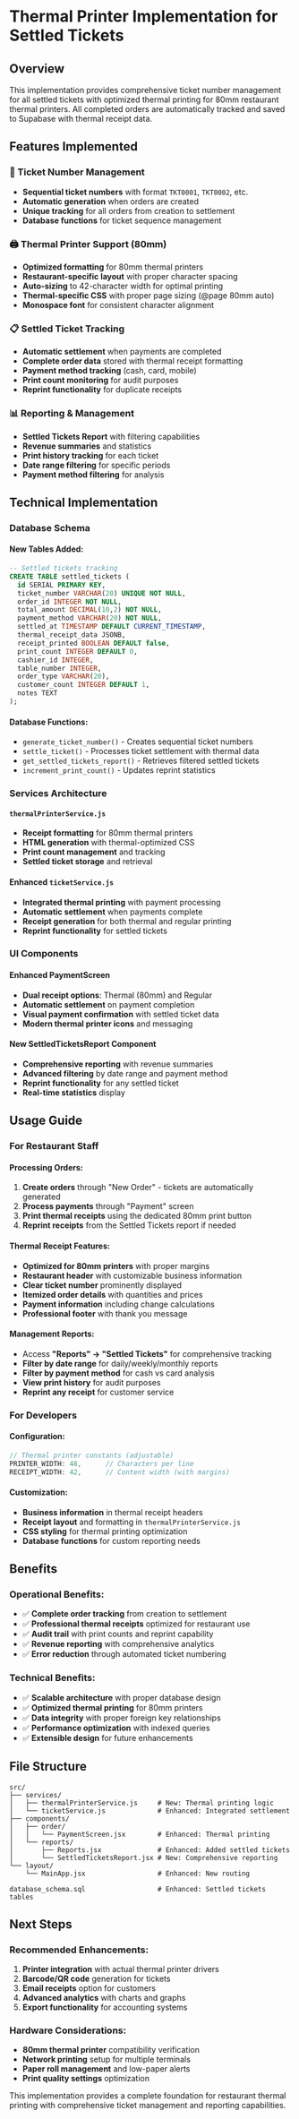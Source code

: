# Thermal Printer Implementation for Settled Tickets

## Overview

This implementation provides comprehensive ticket number management for all settled tickets with optimized thermal printing for 80mm restaurant thermal printers. All completed orders are automatically tracked and saved to Supabase with thermal receipt data.

## Features Implemented

### 🎫 Ticket Number Management
- **Sequential ticket numbers** with format `TKT0001`, `TKT0002`, etc.
- **Automatic generation** when orders are created
- **Unique tracking** for all orders from creation to settlement
- **Database functions** for ticket sequence management

### 🖨️ Thermal Printer Support (80mm)
- **Optimized formatting** for 80mm thermal printers
- **Restaurant-specific layout** with proper character spacing
- **Auto-sizing** to 42-character width for optimal printing
- **Thermal-specific CSS** with proper page sizing (@page 80mm auto)
- **Monospace font** for consistent character alignment

### 📋 Settled Ticket Tracking
- **Automatic settlement** when payments are completed
- **Complete order data** stored with thermal receipt formatting
- **Payment method tracking** (cash, card, mobile)
- **Print count monitoring** for audit purposes
- **Reprint functionality** for duplicate receipts

### 📊 Reporting & Management
- **Settled Tickets Report** with filtering capabilities
- **Revenue summaries** and statistics
- **Print history tracking** for each ticket
- **Date range filtering** for specific periods
- **Payment method filtering** for analysis

## Technical Implementation

### Database Schema

#### New Tables Added:
```sql
-- Settled tickets tracking
CREATE TABLE settled_tickets (
  id SERIAL PRIMARY KEY,
  ticket_number VARCHAR(20) UNIQUE NOT NULL,
  order_id INTEGER NOT NULL,
  total_amount DECIMAL(10,2) NOT NULL,
  payment_method VARCHAR(20) NOT NULL,
  settled_at TIMESTAMP DEFAULT CURRENT_TIMESTAMP,
  thermal_receipt_data JSONB,
  receipt_printed BOOLEAN DEFAULT false,
  print_count INTEGER DEFAULT 0,
  cashier_id INTEGER,
  table_number INTEGER,
  order_type VARCHAR(20),
  customer_count INTEGER DEFAULT 1,
  notes TEXT
);
```

#### Database Functions:
- `generate_ticket_number()` - Creates sequential ticket numbers
- `settle_ticket()` - Processes ticket settlement with thermal data
- `get_settled_tickets_report()` - Retrieves filtered settled tickets
- `increment_print_count()` - Updates reprint statistics

### Services Architecture

#### `thermalPrinterService.js`
- **Receipt formatting** for 80mm thermal printers
- **HTML generation** with thermal-optimized CSS
- **Print count management** and tracking
- **Settled ticket storage** and retrieval

#### Enhanced `ticketService.js`
- **Integrated thermal printing** with payment processing
- **Automatic settlement** when payments complete
- **Receipt generation** for both thermal and regular printing
- **Reprint functionality** for settled tickets

### UI Components

#### Enhanced PaymentScreen
- **Dual receipt options**: Thermal (80mm) and Regular
- **Automatic settlement** on payment completion
- **Visual payment confirmation** with settled ticket data
- **Modern thermal printer icons** and messaging

#### New SettledTicketsReport Component
- **Comprehensive reporting** with revenue summaries
- **Advanced filtering** by date range and payment method
- **Reprint functionality** for any settled ticket
- **Real-time statistics** display

## Usage Guide

### For Restaurant Staff

#### Processing Orders:
1. **Create orders** through "New Order" - tickets are automatically generated
2. **Process payments** through "Payment" screen
3. **Print thermal receipts** using the dedicated 80mm print button
4. **Reprint receipts** from the Settled Tickets report if needed

#### Thermal Receipt Features:
- **Optimized for 80mm printers** with proper margins
- **Restaurant header** with customizable business information
- **Clear ticket number** prominently displayed
- **Itemized order details** with quantities and prices
- **Payment information** including change calculations
- **Professional footer** with thank you message

#### Management Reports:
- Access **"Reports" → "Settled Tickets"** for comprehensive tracking
- **Filter by date range** for daily/weekly/monthly reports
- **Filter by payment method** for cash vs card analysis
- **View print history** for audit purposes
- **Reprint any receipt** for customer service

### For Developers

#### Configuration:
```javascript
// Thermal printer constants (adjustable)
PRINTER_WIDTH: 48,      // Characters per line
RECEIPT_WIDTH: 42,      // Content width (with margins)
```

#### Customization:
- **Business information** in thermal receipt headers
- **Receipt layout** and formatting in `thermalPrinterService.js`
- **CSS styling** for thermal printing optimization
- **Database functions** for custom reporting needs

## Benefits

### Operational Benefits:
- ✅ **Complete order tracking** from creation to settlement
- ✅ **Professional thermal receipts** optimized for restaurant use
- ✅ **Audit trail** with print counts and reprint capability
- ✅ **Revenue reporting** with comprehensive analytics
- ✅ **Error reduction** through automated ticket numbering

### Technical Benefits:
- ✅ **Scalable architecture** with proper database design
- ✅ **Optimized thermal printing** for 80mm printers
- ✅ **Data integrity** with proper foreign key relationships
- ✅ **Performance optimization** with indexed queries
- ✅ **Extensible design** for future enhancements

## File Structure

```
src/
├── services/
│   ├── thermalPrinterService.js     # New: Thermal printing logic
│   └── ticketService.js             # Enhanced: Integrated settlement
├── components/
│   ├── order/
│   │   └── PaymentScreen.jsx        # Enhanced: Thermal printing
│   └── reports/
│       ├── Reports.jsx              # Enhanced: Added settled tickets
│       └── SettledTicketsReport.jsx # New: Comprehensive reporting
└── layout/
    └── MainApp.jsx                  # Enhanced: New routing

database_schema.sql                  # Enhanced: Settled tickets tables
```

## Next Steps

### Recommended Enhancements:
1. **Printer integration** with actual thermal printer drivers
2. **Barcode/QR code** generation for tickets
3. **Email receipts** option for customers
4. **Advanced analytics** with charts and graphs
5. **Export functionality** for accounting systems

### Hardware Considerations:
- **80mm thermal printer** compatibility verification
- **Network printing** setup for multiple terminals
- **Paper roll management** and low-paper alerts
- **Print quality settings** optimization

This implementation provides a complete foundation for restaurant thermal printing with comprehensive ticket management and reporting capabilities.